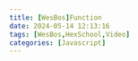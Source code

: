 ```yaml
---
title: [WesBos]Function
date: 2024-05-14 12:13:16
tags: [WesBos,HexSchool,Video]
categories: [Javascript]
---
```

